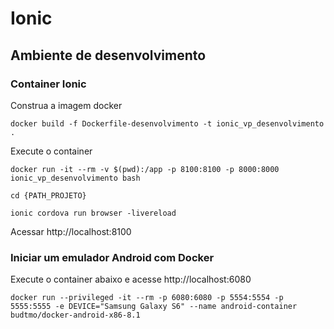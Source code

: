 # Ionic

## Ambiente de desenvolvimento

### Container Ionic

Construa a imagem docker

```
docker build -f Dockerfile-desenvolvimento -t ionic_vp_desenvolvimento .
```

Execute o container

```
docker run -it --rm -v $(pwd):/app -p 8100:8100 -p 8000:8000 ionic_vp_desenvolvimento bash

cd {PATH_PROJETO}

ionic cordova run browser -livereload
```

Acessar http://localhost:8100

### Iniciar um emulador Android com Docker

Execute o container abaixo e acesse http://localhost:6080

```
docker run --privileged -it --rm -p 6080:6080 -p 5554:5554 -p 5555:5555 -e DEVICE="Samsung Galaxy S6" --name android-container budtmo/docker-android-x86-8.1
```